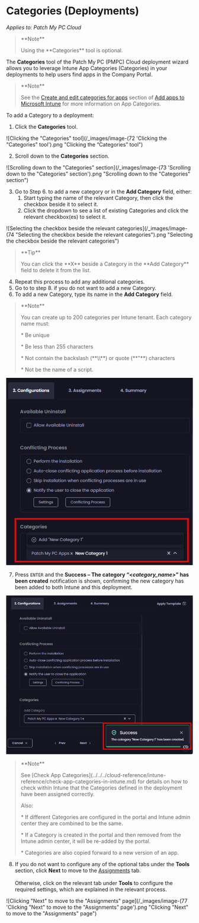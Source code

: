 # Categories (Deployments)

_Applies to: Patch My PC Cloud_

<blockquote class="wp-block-quote">
<p>**Note**</p>
<p>Using the **Categories** tool is optional.</p>
</blockquote>

The **Categories** tool of the Patch My PC (PMPC) Cloud deployment wizard allows you to leverage Intune App Categories (Categories) in your deployments to help users find apps in the Company Portal.

<blockquote class="wp-block-quote">
<p>**Note**</p>
<p>See the <a href="https://learn.microsoft.com/en-us/mem/intune/apps/apps-add#create-and-edit-categories-for-apps">Create and edit categories for apps</a> section of <a href="https://learn.microsoft.com/en-us/mem/intune/apps/apps-add">Add apps to Microsoft Intune</a> for more information on App Categories.</p>
</blockquote>

To add a Category to a deployment:

1. Click the **Categories** tool.

![Clicking the "Categories" tool](/_images/image-(72 'Clicking the "Categories" tool').png "Clicking the “Categories” tool")

2. Scroll down to the **Categories** section.

![Scrolling down to the "Categories" section](/_images/image-(73 'Scrolling down to the "Categories" section').png "Scrolling down to the &#x22;Categories&#x22; section")

3. Go to Step 6. to add a new category or in the **Add Category** field, either:
   1. Start typing the name of the relevant Category, then click the checkbox beside it to select it.
   2. Click the dropdown to see a list of existing Categories and click the relevant checkbox(es) to select it.

![Selecting the checkbox beside the relevant categories](/_images/image-(74 "Selecting the checkbox beside the relevant categories").png "Selecting the checkbox beside the relevant categories")

<blockquote class="wp-block-quote">
<p>**Tip**</p>
<p>You can click the **X** beside a Category in the **Add Category** field to delete it from the list.</p>
</blockquote>

4. Repeat this process to add any additional categories.
5. Go to to step 8. if you do not want to add a new Category.
6. To add a new Category, type its name in the **Add Category** field.

<blockquote class="wp-block-quote">
<p>**Note**</p>
<p>You can create up to 200 categories per Intune tenant. Each category name must:</p>
<p>* Be unique</p>
<p>* Be less than 255 characters</p>
<p>* Not contain the backslash (**\\**) or quote (**"**) characters</p>
<p>* Not be the name of a script.</p>
</blockquote>

![](/_images/image-(75).png)

7. Press `ENTER` and the **Success – The category “<**_**category\_name>**_**” has been created** notification is shown, confirming the new category has been added to both Intune and this deployment.

![](/_images/image-(76).png)

<blockquote class="wp-block-quote">
<p>**Note**</p>
<p>See [Check App Categories](../../../cloud-reference/intune-reference/check-app-categories-in-intune.md) for details on how to check within Intune that the Categories defined in the deployment have been assigned correctly.</p>
<p>Also:</p>
<p>* If different Categories are configured in the portal and Intune admin center they are combined to be the same.</p>
<p>* If a Category is created in the portal and then removed from the Intune admin center, it will be re-added by the portal.</p>
<p>* Categories are also copied forward to a new version of an app.</p>
</blockquote>

8. If you do not want to configure any of the optional tabs under the **Tools** section, click **Next** to move to the [Assignments](../cloud-assignments-deployment-tab.md) tab.\
   \
   Otherwise, click on the relevant tab under **Tools** to configure the required settings, which are explained in the relevant process.

![Clicking "Next" to move to the "Assignments" page](/_images/image-(77 'Clicking "Next" to move to the "Assignments" page').png "Clicking &#x22;Next&#x22; to move to the &#x22;Assignments&#x22; page")
